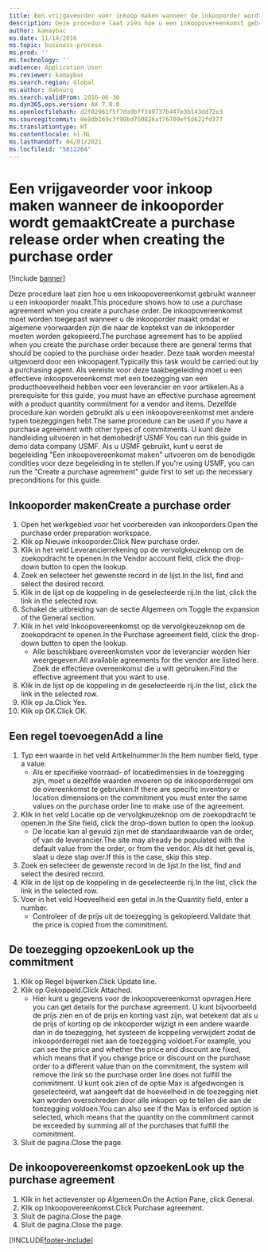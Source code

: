 ```yaml
---
title: Een vrijgaveorder voor inkoop maken wanneer de inkooporder wordt gemaakt
description: Deze procedure laat zien hoe u een inkoopovereenkomst gebruikt wanneer u een inkooporder maakt.
author: kamaybac
ms.date: 11/14/2016
ms.topic: business-process
ms.prod: ''
ms.technology: ''
audience: Application User
ms.reviewer: kamaybac
ms.search.region: Global
ms.author: dabourq
ms.search.validFrom: 2016-06-30
ms.dyn365.ops.version: AX 7.0.0
ms.openlocfilehash: d2f02961f5f7da9bff389737b447e3b143dd72e3
ms.sourcegitcommit: 0e8db169c3f90bd750826af76709ef5d621fd377
ms.translationtype: HT
ms.contentlocale: nl-NL
ms.lasthandoff: 04/01/2021
ms.locfileid: "5812264"
---
```

# <a name="create-a-purchase-release-order-when-creating-the-purchase-order"></a><span data-ttu-id="b5e7a-103">Een vrijgaveorder voor inkoop maken wanneer de inkooporder wordt gemaakt</span><span class="sxs-lookup"><span data-stu-id="b5e7a-103">Create a purchase release order when creating the purchase order</span></span>

[!include [banner](../../includes/banner.md)]

<span data-ttu-id="b5e7a-104">Deze procedure laat zien hoe u een inkoopovereenkomst gebruikt wanneer u een inkooporder maakt.</span><span class="sxs-lookup"><span data-stu-id="b5e7a-104">This procedure shows how to use a purchase agreement when you create a purchase order.</span></span> <span data-ttu-id="b5e7a-105">De inkoopovereenkomst moet worden toegepast wanneer u de inkooporder maakt omdat er algemene voorwaarden zijn die naar de koptekst van de inkooporder moeten worden gekopieerd.</span><span class="sxs-lookup"><span data-stu-id="b5e7a-105">The purchase agreement has to be applied when you create the purchase order because there are general terms that should be copied to the purchase order header.</span></span> <span data-ttu-id="b5e7a-106">Deze taak worden meestal uitgevoerd door een inkoopagent.</span><span class="sxs-lookup"><span data-stu-id="b5e7a-106">Typically this task would be carried out by a purchasing agent.</span></span> <span data-ttu-id="b5e7a-107">Als vereiste voor deze taakbegeleiding moet u een effectieve inkoopovereenkomst met een toezegging van een producthoeveelheid hebben voor een leverancier en voor artikelen.</span><span class="sxs-lookup"><span data-stu-id="b5e7a-107">As a prerequisite for this guide, you must have an effective purchase agreement with a product quantity commitment for a vendor and items.</span></span> <span data-ttu-id="b5e7a-108">Dezelfde procedure kan worden gebruikt als u een inkoopovereenkomst met andere typen toezeggingen hebt.</span><span class="sxs-lookup"><span data-stu-id="b5e7a-108">The same procedure can be used if you have a purchase agreement with other types of commitments.</span></span> <span data-ttu-id="b5e7a-109">U kunt deze handleiding uitvoeren in het demobedrijf USMF.</span><span class="sxs-lookup"><span data-stu-id="b5e7a-109">You can run this guide in demo data company USMF.</span></span> <span data-ttu-id="b5e7a-110">Als u USMF gebruikt, kunt u eerst de begeleiding "Een inkoopovereenkomst maken" uitvoeren om de benodigde condities voor deze begeleiding in te stellen.</span><span class="sxs-lookup"><span data-stu-id="b5e7a-110">If you're using USMF, you can run the "Create a purchase agreement" guide first to set up the necessary preconditions for this guide.</span></span>


## <a name="create-a-purchase-order"></a><span data-ttu-id="b5e7a-111">Inkooporder maken</span><span class="sxs-lookup"><span data-stu-id="b5e7a-111">Create a purchase order</span></span>
1. <span data-ttu-id="b5e7a-112">Open het werkgebied voor het voorbereiden van inkooporders.</span><span class="sxs-lookup"><span data-stu-id="b5e7a-112">Open the purchase order preparation workspace.</span></span>
2. <span data-ttu-id="b5e7a-113">Klik op Nieuwe inkooporder.</span><span class="sxs-lookup"><span data-stu-id="b5e7a-113">Click New purchase order.</span></span>
3. <span data-ttu-id="b5e7a-114">Klik in het veld Leverancierrekening op de vervolgkeuzeknop om de zoekopdracht te openen.</span><span class="sxs-lookup"><span data-stu-id="b5e7a-114">In the Vendor account field, click the drop-down button to open the lookup.</span></span>
4. <span data-ttu-id="b5e7a-115">Zoek en selecteer het gewenste record in de lijst.</span><span class="sxs-lookup"><span data-stu-id="b5e7a-115">In the list, find and select the desired record.</span></span>
5. <span data-ttu-id="b5e7a-116">Klik in de lijst op de koppeling in de geselecteerde rij.</span><span class="sxs-lookup"><span data-stu-id="b5e7a-116">In the list, click the link in the selected row.</span></span>
6. <span data-ttu-id="b5e7a-117">Schakel de uitbreiding van de sectie Algemeen om.</span><span class="sxs-lookup"><span data-stu-id="b5e7a-117">Toggle the expansion of the General section.</span></span>
7. <span data-ttu-id="b5e7a-118">Klik in het veld Inkoopovereenkomst op de vervolgkeuzeknop om de zoekopdracht te openen.</span><span class="sxs-lookup"><span data-stu-id="b5e7a-118">In the Purchase agreement field, click the drop-down button to open the lookup.</span></span>
    * <span data-ttu-id="b5e7a-119">Alle beschikbare overeenkomsten voor de leverancier worden hier weergegeven.</span><span class="sxs-lookup"><span data-stu-id="b5e7a-119">All available agreements for the vendor are listed here.</span></span> <span data-ttu-id="b5e7a-120">Zoek de effectieve overeenkomst die u wilt gebruiken.</span><span class="sxs-lookup"><span data-stu-id="b5e7a-120">Find the effective agreement that you want to use.</span></span>  
8. <span data-ttu-id="b5e7a-121">Klik in de lijst op de koppeling in de geselecteerde rij.</span><span class="sxs-lookup"><span data-stu-id="b5e7a-121">In the list, click the link in the selected row.</span></span>
9. <span data-ttu-id="b5e7a-122">Klik op Ja.</span><span class="sxs-lookup"><span data-stu-id="b5e7a-122">Click Yes.</span></span>
10. <span data-ttu-id="b5e7a-123">Klik op OK.</span><span class="sxs-lookup"><span data-stu-id="b5e7a-123">Click OK.</span></span>

## <a name="add-a-line"></a><span data-ttu-id="b5e7a-124">Een regel toevoegen</span><span class="sxs-lookup"><span data-stu-id="b5e7a-124">Add a line</span></span>
1. <span data-ttu-id="b5e7a-125">Typ een waarde in het veld Artikelnummer.</span><span class="sxs-lookup"><span data-stu-id="b5e7a-125">In the Item number field, type a value.</span></span>
    * <span data-ttu-id="b5e7a-126">Als er specifieke voorraad- of locatiedimensies in de toezegging zijn, moet u dezelfde waarden invoeren op de inkooporderregel om de overeenkomst te gebruiken.</span><span class="sxs-lookup"><span data-stu-id="b5e7a-126">If there are specific inventory or location dimensions on the commitment you must enter the same values on the purchase order line to make use of the agreement.</span></span>  
2. <span data-ttu-id="b5e7a-127">Klik in het veld Locatie op de vervolgkeuzeknop om de zoekopdracht te openen.</span><span class="sxs-lookup"><span data-stu-id="b5e7a-127">In the Site field, click the drop-down button to open the lookup.</span></span>
    * <span data-ttu-id="b5e7a-128">De locatie kan al gevuld zijn met de standaardwaarde van de order, of van de leverancier.</span><span class="sxs-lookup"><span data-stu-id="b5e7a-128">The site may already be populated with the default value from the order, or from the vendor.</span></span> <span data-ttu-id="b5e7a-129">Als dit het geval is, slaat u deze stap over.</span><span class="sxs-lookup"><span data-stu-id="b5e7a-129">If this is the case, skip this step.</span></span>  
3. <span data-ttu-id="b5e7a-130">Zoek en selecteer de gewenste record in de lijst.</span><span class="sxs-lookup"><span data-stu-id="b5e7a-130">In the list, find and select the desired record.</span></span>
4. <span data-ttu-id="b5e7a-131">Klik in de lijst op de koppeling in de geselecteerde rij.</span><span class="sxs-lookup"><span data-stu-id="b5e7a-131">In the list, click the link in the selected row.</span></span>
5. <span data-ttu-id="b5e7a-132">Voer in het veld Hoeveelheid een getal in.</span><span class="sxs-lookup"><span data-stu-id="b5e7a-132">In the Quantity field, enter a number.</span></span>
    * <span data-ttu-id="b5e7a-133">Controleer of de prijs uit de toezegging is gekopieerd.</span><span class="sxs-lookup"><span data-stu-id="b5e7a-133">Validate that the price is copied from the commitment.</span></span>  

## <a name="look-up-the-commitment"></a><span data-ttu-id="b5e7a-134">De toezegging opzoeken</span><span class="sxs-lookup"><span data-stu-id="b5e7a-134">Look up the commitment</span></span>
1. <span data-ttu-id="b5e7a-135">Klik op Regel bijwerken.</span><span class="sxs-lookup"><span data-stu-id="b5e7a-135">Click Update line.</span></span>
2. <span data-ttu-id="b5e7a-136">Klik op Gekoppeld.</span><span class="sxs-lookup"><span data-stu-id="b5e7a-136">Click Attached.</span></span>
    * <span data-ttu-id="b5e7a-137">Hier kunt u gegevens voor de inkoopovereenkomst opvragen.</span><span class="sxs-lookup"><span data-stu-id="b5e7a-137">Here you can get details for the purchase agreement.</span></span> <span data-ttu-id="b5e7a-138">U kunt bijvoorbeeld de prijs zien en of de prijs en korting vast zijn, wat betekent dat als u de prijs of korting op de inkooporder wijzigt in een andere waarde dan in de toezegging, het systeem de koppeling verwijdert zodat de inkooporderregel niet aan de toezegging voldoet.</span><span class="sxs-lookup"><span data-stu-id="b5e7a-138">For example, you can see the price and whether the price and discount are fixed, which means that if you change price or discount on the purchase order to a different value than on the commitment, the system will remove the link so the purchase order line does not fulfill the commitment.</span></span> <span data-ttu-id="b5e7a-139">U kunt ook zien of de optie Max is afgedwongen is geselecteerd, wat aangeeft dat de hoeveelheid in de toezegging niet kan worden overschreden door alle inkopen op te tellen die aan de toezegging voldoen.</span><span class="sxs-lookup"><span data-stu-id="b5e7a-139">You can also see if the Max is enforced option is selected, which means that the quantity on the commitment cannot be exceeded by summing all of the purchases that fulfill the commitment.</span></span>  
3. <span data-ttu-id="b5e7a-140">Sluit de pagina.</span><span class="sxs-lookup"><span data-stu-id="b5e7a-140">Close the page.</span></span>

## <a name="look-up-the-purchase-agreement"></a><span data-ttu-id="b5e7a-141">De inkoopovereenkomst opzoeken</span><span class="sxs-lookup"><span data-stu-id="b5e7a-141">Look up the purchase agreement</span></span>
1. <span data-ttu-id="b5e7a-142">Klik in het actievenster op Algemeen.</span><span class="sxs-lookup"><span data-stu-id="b5e7a-142">On the Action Pane, click General.</span></span>
2. <span data-ttu-id="b5e7a-143">Klik op Inkoopovereenkomst.</span><span class="sxs-lookup"><span data-stu-id="b5e7a-143">Click Purchase agreement.</span></span>
3. <span data-ttu-id="b5e7a-144">Sluit de pagina.</span><span class="sxs-lookup"><span data-stu-id="b5e7a-144">Close the page.</span></span>
4. <span data-ttu-id="b5e7a-145">Sluit de pagina.</span><span class="sxs-lookup"><span data-stu-id="b5e7a-145">Close the page.</span></span>



[!INCLUDE[footer-include](../../../includes/footer-banner.md)]
